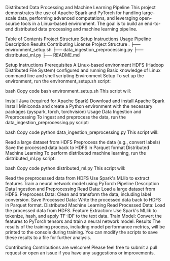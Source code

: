 Distributed Data Processing and Machine Learning Pipeline
This project demonstrates the use of Apache Spark and PyTorch for handling large-scale data, performing advanced computations, and leveraging open-source tools in a Linux-based environment. The goal is to build an end-to-end distributed data processing and machine learning pipeline.

Table of Contents
Project Structure
Setup Instructions
Usage
Pipeline Description
Results
Contributing
License
Project Structure
.
├── environment_setup.sh
├── data_ingestion_preprocessing.py
├── distributed_ml.py
├── README.md


Setup Instructions
Prerequisites
A Linux-based environment
HDFS (Hadoop Distributed File System) configured and running
Basic knowledge of Linux command line and shell scripting
Environment Setup
To set up the environment, run the environment_setup.sh script:

bash
Copy code
bash environment_setup.sh
This script will:

Install Java (required for Apache Spark)
Download and install Apache Spark
Install Miniconda and create a Python environment with the necessary packages (pyspark, torch, torchvision)
Usage
Data Ingestion and Preprocessing
To ingest and preprocess the data, run the data_ingestion_preprocessing.py script:

bash
Copy code
python data_ingestion_preprocessing.py
This script will:

Read a large dataset from HDFS
Preprocess the data (e.g., convert labels)
Save the processed data back to HDFS in Parquet format
Distributed Machine Learning
To perform distributed machine learning, run the distributed_ml.py script:

bash
Copy code
python distributed_ml.py
This script will:

Read the preprocessed data from HDFS
Use Spark's MLlib to extract features
Train a neural network model using PyTorch
Pipeline Description
Data Ingestion and Preprocessing
Read Data: Load a large dataset from HDFS.
Preprocess Data: Clean and transform the data, including label conversion.
Save Processed Data: Write the processed data back to HDFS in Parquet format.
Distributed Machine Learning
Read Processed Data: Load the processed data from HDFS.
Feature Extraction: Use Spark's MLlib to tokenize, hash, and apply TF-IDF to the text data.
Train Model: Convert the features to PyTorch tensors and train a neural network model.
Results
The results of the training process, including model performance metrics, will be printed to the console during training. You can modify the scripts to save these results to a file for further analysis.

Contributing
Contributions are welcome! Please feel free to submit a pull request or open an issue if you have any suggestions or improvements.

